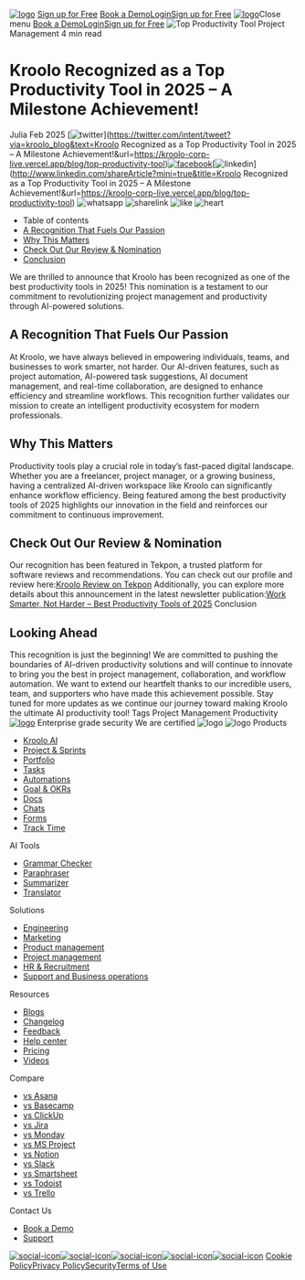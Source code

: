 [![logo](https://kroolo.com/_next/image?url=https%3A%2F%2Fkroolo-corp-live.vercel.app%2F_next%2Fstatic%2Fmedia%2Flogo.068deb1b.webp&w=3840&q=100)](https://kroolo.com/)
[Sign up for Free](https://app.kroolo.com/signin)
[Book a Demo](https://kroolo.com/book-demo)[Login](https://app.kroolo.com/signin)[Sign up for Free](https://app.kroolo.com/signup)
[![logo](https://kroolo.com/_next/image?url=https%3A%2F%2Fkroolo-corp-live.vercel.app%2F_next%2Fstatic%2Fmedia%2Flogo.068deb1b.webp&w=3840&q=100)](https://kroolo.com/)Close menu
[Book a Demo](https://kroolo.com/book-demo)[Login](https://app.kroolo.com/signin)[Sign up for Free](https://app.kroolo.com/signup)
![Top Productivity Tool](https://kroolo.com/_next/image?url=https%3A%2F%2Fd1x9j2lb4srxrw.cloudfront.net%2Fmedia%2Fhome%2Fpost%2Fimages%2Ffeature%2FThumbnails_juzA5TM.png&w=1920&q=75)
Project Management
4 min read
# Kroolo Recognized as a Top Productivity Tool in 2025 – A Milestone Achievement!
Julia
Feb 2025
[![twitter](https://kroolo-corp-live.vercel.app/_next/static/media/twiter.20ff8766.svg)](https://twitter.com/intent/tweet?via=kroolo_blog&text=Kroolo Recognized as a Top Productivity Tool in 2025 – A Milestone Achievement!&url=https://kroolo-corp-live.vercel.app/blog/top-productivity-tool)[![facebook](https://kroolo-corp-live.vercel.app/_next/static/media/facebook.f72a9de9.svg)](https://www.facebook.com/sharer/sharer.php?u=https://kroolo-corp-live.vercel.app/blog/top-productivity-tool)[![linkedin](https://kroolo-corp-live.vercel.app/_next/static/media/Social-icon.ed8b8bc0.svg)](http://www.linkedin.com/shareArticle?mini=true&title=Kroolo Recognized as a Top Productivity Tool in 2025 – A Milestone Achievement!&url=https://kroolo-corp-live.vercel.app/blog/top-productivity-tool)
![whatsapp](https://kroolo-corp-live.vercel.app/_next/static/media/whatsapp.80d1726f.svg)
![sharelink](https://kroolo-corp-live.vercel.app/_next/static/media/link-01.fbe029cd.svg)
![like](https://kroolo-corp-live.vercel.app/_next/static/media/heart-rounded.0441a402.svg)
![heart](https://kroolo-corp-live.vercel.app/_next/static/media/thumbs-up.3d56dccc.svg)
  * Table of contents
  * [A Recognition That Fuels Our Passion](https://kroolo.com/blog/top-productivity-tool#contentid-1)
  * [Why This Matters](https://kroolo.com/blog/top-productivity-tool#contentid-2)
  * [Check Out Our Review & Nomination](https://kroolo.com/blog/top-productivity-tool#contentid-3)
  * [Conclusion](https://kroolo.com/blog/top-productivity-tool#conclusion)


We are thrilled to announce that Kroolo has been recognized as one of the best productivity tools in 2025! This nomination is a testament to our commitment to revolutionizing project management and productivity through AI-powered solutions.
## A Recognition That Fuels Our Passion
At Kroolo, we have always believed in empowering individuals, teams, and businesses to work smarter, not harder. Our AI-driven features, such as project automation, AI-powered task suggestions, AI document management, and real-time collaboration, are designed to enhance efficiency and streamline workflows. This recognition further validates our mission to create an intelligent productivity ecosystem for modern professionals.
## Why This Matters
Productivity tools play a crucial role in today’s fast-paced digital landscape. Whether you are a freelancer, project manager, or a growing business, having a centralized AI-driven workspace like Kroolo can significantly enhance workflow efficiency. Being featured among the best productivity tools of 2025 highlights our innovation in the field and reinforces our commitment to continuous improvement.
## Check Out Our Review & Nomination
Our recognition has been featured in Tekpon, a trusted platform for software reviews and recommendations. You can check out our profile and review here:[Kroolo Review on Tekpon](https://tekpon.com/software/kroolo/reviews/)
Additionally, you can explore more details about this announcement in the latest newsletter publication:[Work Smarter, Not Harder – Best Productivity Tools of 2025](https://www.linkedin.com/pulse/work-smarter-harder-best-productivity-tools-2025-alexandru-stan-mrtyf/?trackingId=8OO5wNUuSe6wxbxEvrlflQ%3D%3D)
Conclusion
## Looking Ahead
This recognition is just the beginning! We are committed to pushing the boundaries of AI-driven productivity solutions and will continue to innovate to bring you the best in project management, collaboration, and workflow automation.
We want to extend our heartfelt thanks to our incredible users, team, and supporters who have made this achievement possible. Stay tuned for more updates as we continue our journey toward making Kroolo the ultimate AI productivity tool!
Tags
Project Management
Productivity
[![logo](https://kroolo.com/_next/image?url=https%3A%2F%2Fkroolo-corp-live.vercel.app%2F_next%2Fstatic%2Fmedia%2Flogo.068deb1b.webp&w=3840&q=100)](https://kroolo.com/)
Enterprise grade security
We are certified
![logo](https://kroolo.com/_next/image?url=https%3A%2F%2Fkroolo-corp-live.vercel.app%2F_next%2Fstatic%2Fmedia%2FAicpaLogo.2ce146a5.png&w=128&q=100)
![logo](https://kroolo.com/_next/image?url=https%3A%2F%2Fkroolo-corp-live.vercel.app%2F_next%2Fstatic%2Fmedia%2FISOlogo.7d3713bf.png&w=128&q=100)
Products
  * [Kroolo AI](https://kroolo.com/features/ai)
  * [Project & Sprints](https://kroolo.com/features/projects)
  * [Portfolio](https://kroolo.com/features/portfolio)
  * [Tasks](https://kroolo.com/features/tasks)
  * [Automations](https://kroolo.com/features/automations)
  * [Goal & OKRs](https://kroolo.com/features/goals)
  * [Docs](https://kroolo.com/features/docs)
  * [Chats](https://kroolo.com/features/chats)
  * [Forms](https://kroolo.com/features/forms)
  * [Track Time](https://kroolo.com/features/track-time)


AI Tools
  * [Grammar Checker](https://kroolo.com/ai-tools/grammar-checker)
  * [Paraphraser](https://kroolo.com/ai-tools/paraphraser)
  * [Summarizer](https://kroolo.com/ai-tools/summarizer)
  * [Translator](https://kroolo.com/ai-tools/translator)


Solutions
  * [Engineering](https://kroolo.com/solutions/engineering)
  * [Marketing](https://kroolo.com/solutions/marketing)
  * [Product management](https://kroolo.com/solutions/product-management)
  * [Project management](https://kroolo.com/solutions/project-management)
  * [HR & Recruitment](https://kroolo.com/solutions/hr-recruitment)
  * [Support and Business operations](https://kroolo.com/solutions/business-operations)


Resources
  * [Blogs](https://kroolo.com/blog)
  * [Changelog](https://kroolo.featurebase.app/changelog)
  * [Feedback](https://kroolo.featurebase.app)
  * [Help center](https://help.kroolo.com/)
  * [Pricing](https://kroolo.com/pricing)
  * [Videos](https://kroolo.com/videos)


Compare
  * [vs Asana](https://kroolo.com/compare/kroolo-vs-asana)
  * [vs Basecamp](https://kroolo.com/compare/kroolo-vs-basecamp)
  * [vs ClickUp](https://kroolo.com/compare/kroolo-vs-clickup)
  * [vs Jira](https://kroolo.com/compare/kroolo-vs-jira)
  * [vs Monday](https://kroolo.com/compare/kroolo-vs-monday)
  * [vs MS Project](https://kroolo.com/compare/kroolo-vs-microsoft-project)
  * [vs Notion](https://kroolo.com/compare/kroolo-vs-notion)
  * [vs Slack](https://kroolo.com/compare/kroolo-vs-slack)
  * [vs Smartsheet](https://kroolo.com/compare/kroolo-vs-smartsheet)
  * [vs Todoist](https://kroolo.com/compare/kroolo-vs-todoist)
  * [vs Trello](https://kroolo.com/compare/kroolo-vs-trello)


Contact Us
  * [Book a Demo](https://kroolo.com/book-demo)
  * [Support](https://kroolo.com/contact-support)


[![social-icon](https://kroolo-corp-live.vercel.app/_next/static/media/linkedin.649b6cf5.svg)](https://www.linkedin.com/company/getkroolo/)[![social-icon](https://kroolo-corp-live.vercel.app/_next/static/media/facebook.4b12489e.svg)](https://www.facebook.com/people/Kroolo/61553808299270/)[![social-icon](https://kroolo-corp-live.vercel.app/_next/static/media/instagram.a0617909.svg)](https://www.instagram.com/getkroolo)[![social-icon](https://kroolo-corp-live.vercel.app/_next/static/media/twitter.8613d45d.svg)](https://www.twitter.com/getkroolo)[![social-icon](https://kroolo-corp-live.vercel.app/_next/static/media/youtube.b846fe90.svg)](https://youtube.com/@getkroolo?si=z2hD5yQsZ7h6jhdw)
[Cookie Policy](https://kroolo.com/legal/cookie-policy)[Privacy Policy](https://kroolo.com/legal/privacy-policy)[Security](https://kroolo.com/legal/security)[Terms of Use](https://kroolo.com/legal/terms-of-use)
